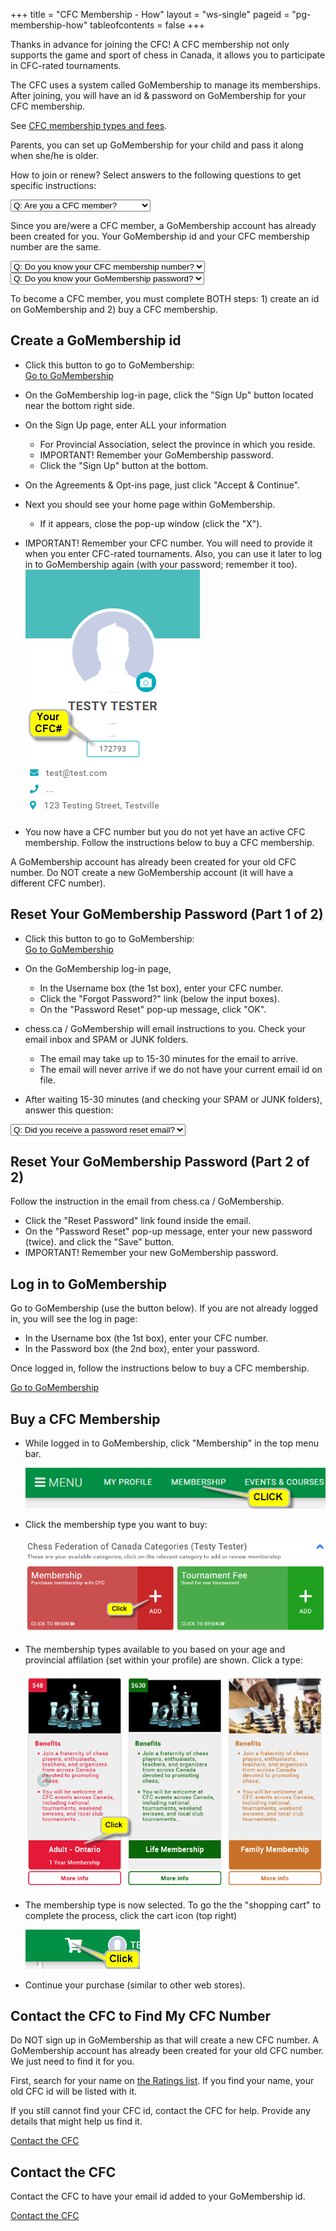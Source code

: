 +++
title = "CFC Membership - How"
layout = "ws-single"
pageid = "pg-membership-how"
tableofcontents = false
+++

Thanks in advance for joining the CFC!
A CFC membership not only supports the game and sport of chess in Canada,
it allows you to participate in CFC-rated tournaments.

The CFC uses a system called GoMembership to manage its memberships.
After joining, you will have an id & password on GoMembership for your CFC membership.

See [CFC membership types and fees](/en/players/membership-fees/).

Parents, you can set up GoMembership for your child and pass it along when she/he is older.

How to join or renew?
Select answers to the following questions to get specific instructions:

<div class="select">
<select v-model="mbr.is_member">
  <option value="">Q: Are you a CFC member?</option>
  <option value="N">I have never been a CFC member</option>
  <option value="Y">I am a CFC member</option>
  <option value="Y">I was a CFC member in the past</option>
</select>
</div>

<div v-show="mbr.is_member=='Y'" class="mt-3">

Since you are/were a CFC member, a GoMembership account has already been created for you.
Your GoMembership id and your CFC membership number are the same.

 <div class="select">
  <select v-model="mbr.knows_cfc_id">
   <option value="">Q: Do you know your CFC membership number?</option>
   <option value="Y">I know my CFC membership number</option>
   <option value="N">I do not know my CFC membership number</option>
  </select>
 </div>
 <div v-show="mbr.knows_cfc_id=='Y'" class="mt-3">
  <div class="select">
   <select v-model="mbr.knows_gm_pw">
    <option value="">Q: Do you know your GoMembership password?</option>
    <option value="Y">I know my GoMembership password</option>
    <option value="N">I do not know my GoMembership password</option>
   </select>
  </div>
 </div>
</div>

<!-- --------------------------------------------------------------- -->
<div v-show="show_create_gm_id" class="mt-3">

To become a CFC member, you must complete
BOTH steps: 1) create an id on GoMembership and 2) buy a CFC membership.

## Create a GoMembership id

* Click this button to go to GoMembership:
  <br><a class="button is-info" href="https://cfc.azolve.com/" target="_blank">Go to GoMembership</a>
  
* On the GoMembership log-in page, click the "Sign Up" button located near the bottom right side.

* On the Sign Up page, enter ALL your information
  * For Provincial Association, select the province in which you reside.
  * IMPORTANT! Remember your GoMembership password.
  * Click the "Sign Up" button at the bottom.

* On the Agreements & Opt-ins page, just click "Accept & Continue".

* Next you should see your home page within GoMembership.
  * If it appears, close the pop-up window (click the "X").
  
* IMPORTANT! Remember your CFC number. You will need to provide it when you enter CFC-rated
  tournaments. Also, you can use it later to log in to GoMembership again (with your password;
  remember it too).<br>
  ![Your CFC id](your-cfc-id.png)

* You now have a CFC number but you do not yet have an active CFC membership.
  Follow the instructions below to buy a CFC membership.
</div>

<!-- --------------------------------------------------------------- -->
<div v-show="show_gm_pw_reset_part1" class="mt-3">

A GoMembership account has already been created for your old CFC number.
Do NOT create a new GoMembership account (it will have a different CFC number).

## Reset Your GoMembership Password (Part 1 of 2)

* Click this button to go to GoMembership:
  <br><a class="button is-info" href="https://cfc.azolve.com/" target="_blank">Go to GoMembership</a>

* On the GoMembership log-in page, 
  * In the Username box (the 1st box), enter your CFC number.
  * Click the "Forgot Password?" link (below the input boxes).
  * On the "Password Reset" pop-up message, click "OK".
  
* chess.ca / GoMembership will email instructions to you. Check your email inbox and SPAM or JUNK folders.
  * The email may take up to 15-30 minutes for the email to arrive.
  * The email will never arrive if we do not have your current email id on file.
  
* After waiting 15-30 minutes (and checking your SPAM or JUNK folders), answer this question:

 <div class="select">
  <select v-model="mbr.got_reset_email">
  <option value="">Q: Did you receive a password reset email?</option>
   <option value="Y">I did receive a password reset email</option>
   <option value="N">I did not receive a password reset email</option>
  </select>
 </div>
</div>

<!-- --------------------------------------------------------------- -->
<div v-show="show_gm_pw_reset_part2" class="mt-3">

## Reset Your GoMembership Password (Part 2 of 2)

Follow the instruction in the email from chess.ca / GoMembership.
* Click the "Reset Password" link found inside the email.
* On the "Password Reset" pop-up message, enter your new password (twice).
  and click the "Save" button.
* IMPORTANT! Remember your new GoMembership password.
</div>

<!-- --------------------------------------------------------------- -->
<div v-show="show_gm_signin" class="mt-3">

## Log in to GoMembership
Go to GoMembership (use the button below).
If you are not already logged in, you will see the log in page:
* In the Username box (the 1st box), enter your CFC number.
* In the Password box (the 2nd box), enter your password.

Once logged in, follow the instructions below to buy a CFC membership.

<a class="button is-info" href="https://cfc.azolve.com/" target="_blank">Go to GoMembership</a>
</div>

<!-- --------------------------------------------------------------- -->
<div v-show="show_buy_cfc" class="mt-3">

## Buy a CFC Membership

* While logged in to GoMembership, click "Membership" in the top menu bar.
  
  ![click Membership](buy-click-membership.png)
  
* Click the membership type you want to buy:
  
  ![click Membership](buy-click-membership-box.png)
  
* The membership types available to you based on your age and provincial
  affilation (set within your profile) are shown.  Click a type:
  
  ![click membership type](buy-click-adult-prov.png)
  
* The membership type is now selected.  To go the the "shopping cart"
  to complete the process, click the cart icon (top right)
  
  ![click shopping cart](buy-shopping-cart.png)
  
* Continue your purchase (similar to other web stores).

</div>

<!-- --------------------------------------------------------------- -->
<div v-show="show_contact_cfc_find_id" class="mt-3">

## Contact the CFC to Find My CFC Number
Do NOT sign up in GoMembership as that will create a new CFC number.
A GoMembership account has already been created for your old CFC number.
We just need to find it for you.

First, search for your name on [the Ratings list](/en/ratings/#/).
If you find your name, your old CFC id will be listed with it.

If you still cannot find your CFC id, contact the CFC for help.
Provide any details that might help us find it.

<a class="button is-info" href="https://forms.gle/miag39Q6tutM7pmc7" target="_blank">Contact the CFC</a>
</div>

<!-- --------------------------------------------------------------- -->
<div v-show="show_contact_cfc_add_email" class="mt-3">

## Contact the CFC
Contact the CFC to have your email id added to your GoMembership id.

<a class="button is-info" href="https://forms.gle/miag39Q6tutM7pmc7" target="_blank">Contact the CFC</a>
</div>
